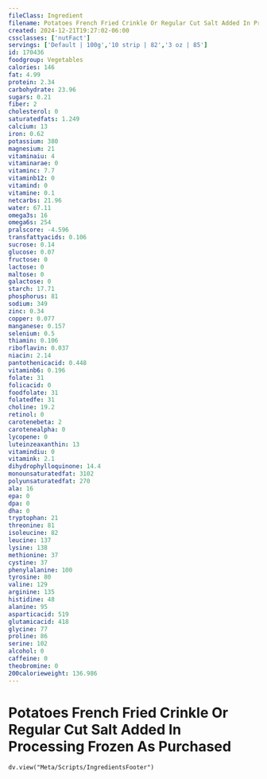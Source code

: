 ```yaml
---
fileClass: Ingredient
filename: Potatoes French Fried Crinkle Or Regular Cut Salt Added In Processing Frozen As Purchased
created: 2024-12-21T19:27:02-06:00
cssclasses: ['nutFact']
servings: ['Default | 100g','10 strip | 82','3 oz | 85']
id: 170436
foodgroup: Vegetables
calories: 146
fat: 4.99
protein: 2.34
carbohydrate: 23.96
sugars: 0.21
fiber: 2
cholesterol: 0
saturatedfats: 1.249
calcium: 13
iron: 0.62
potassium: 380
magnesium: 21
vitaminaiu: 4
vitaminarae: 0
vitaminc: 7.7
vitaminb12: 0
vitamind: 0
vitamine: 0.1
netcarbs: 21.96
water: 67.11
omega3s: 16
omega6s: 254
pralscore: -4.596
transfattyacids: 0.106
sucrose: 0.14
glucose: 0.07
fructose: 0
lactose: 0
maltose: 0
galactose: 0
starch: 17.71
phosphorus: 81
sodium: 349
zinc: 0.34
copper: 0.077
manganese: 0.157
selenium: 0.5
thiamin: 0.106
riboflavin: 0.037
niacin: 2.14
pantothenicacid: 0.448
vitaminb6: 0.196
folate: 31
folicacid: 0
foodfolate: 31
folatedfe: 31
choline: 19.2
retinol: 0
carotenebeta: 2
carotenealpha: 0
lycopene: 0
luteinzeaxanthin: 13
vitamindiu: 0
vitamink: 2.1
dihydrophylloquinone: 14.4
monounsaturatedfat: 3102
polyunsaturatedfat: 270
ala: 16
epa: 0
dpa: 0
dha: 0
tryptophan: 21
threonine: 81
isoleucine: 82
leucine: 137
lysine: 138
methionine: 37
cystine: 37
phenylalanine: 100
tyrosine: 80
valine: 129
arginine: 135
histidine: 48
alanine: 95
asparticacid: 519
glutamicacid: 418
glycine: 77
proline: 86
serine: 102
alcohol: 0
caffeine: 0
theobromine: 0
200calorieweight: 136.986
---
```


# Potatoes French Fried Crinkle Or Regular Cut Salt Added In Processing Frozen As Purchased

```dataviewjs
dv.view("Meta/Scripts/IngredientsFooter")
```